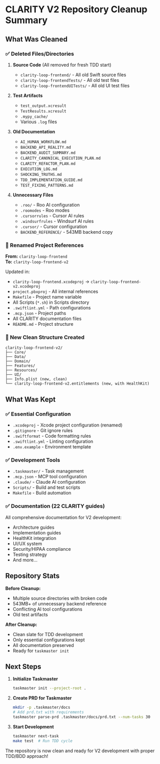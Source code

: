 # CLARITY V2 Repository Cleanup Summary

## What Was Cleaned

### ✅ Deleted Files/Directories
1. **Source Code** (All removed for fresh TDD start)
   - `clarity-loop-frontend/` - All old Swift source files
   - `clarity-loop-frontendTests/` - All old test files  
   - `clarity-loop-frontendUITests/` - All old UI test files

2. **Test Artifacts**
   - `test_output.xcresult`
   - `TestResults.xcresult`
   - `.mypy_cache/`
   - Various `.log` files

3. **Old Documentation**
   - `AI_HUMAN_WORKFLOW.md`
   - `BACKEND_API_REALITY.md`
   - `BACKEND_AUDIT_SUMMARY.md`
   - `CLARITY_CANONICAL_EXECUTION_PLAN.md`
   - `CLARITY_REFACTOR_PLAN.md`
   - `EXECUTION_LOG.md`
   - `SHOCKING_TRUTHS.md`
   - `TDD_IMPLEMENTATION_GUIDE.md`
   - `TEST_FIXING_PATTERNS.md`

4. **Unnecessary Files**
   - `.roo/` - Roo AI configuration
   - `.roomodes` - Roo modes
   - `.cursorrules` - Cursor AI rules
   - `.windsurfrules` - Windsurf AI rules
   - `.cursor/` - Cursor configuration
   - `BACKEND_REFERENCE/` - 543MB backend copy

### 🔄 Renamed Project References
**From:** `clarity-loop-frontend`  
**To:** `clarity-loop-frontend-v2`

Updated in:
- `clarity-loop-frontend.xcodeproj` → `clarity-loop-frontend-v2.xcodeproj`
- `project.pbxproj` - All internal references
- `Makefile` - Project name variable
- All Scripts (`*.sh`) in Scripts directory
- `.swiftlint.yml` - Path configurations
- `.mcp.json` - Project paths
- All CLARITY documentation files
- `README.md` - Project structure

### 📁 New Clean Structure Created
```
clarity-loop-frontend-v2/
├── Core/
├── Data/
├── Domain/
├── Features/
├── Resources/
├── UI/
├── Info.plist (new, clean)
└── clarity-loop-frontend-v2.entitlements (new, with HealthKit)
```

## What Was Kept

### ✅ Essential Configuration
- `.xcodeproj` - Xcode project configuration (renamed)
- `.gitignore` - Git ignore rules
- `.swiftformat` - Code formatting rules
- `.swiftlint.yml` - Linting configuration
- `.env.example` - Environment template

### ✅ Development Tools
- `.taskmaster/` - Task management
- `.mcp.json` - MCP tool configuration
- `.claude/` - Claude AI configuration
- `Scripts/` - Build and test scripts
- `Makefile` - Build automation

### ✅ Documentation (22 CLARITY guides)
All comprehensive documentation for V2 development:
- Architecture guides
- Implementation guides
- HealthKit integration
- UI/UX system
- Security/HIPAA compliance
- Testing strategy
- And more...

## Repository Stats

**Before Cleanup:**
- Multiple source directories with broken code
- 543MB+ of unnecessary backend reference
- Conflicting AI tool configurations
- Old test artifacts

**After Cleanup:**
- Clean slate for TDD development
- Only essential configurations kept
- All documentation preserved
- Ready for `taskmaster init`

## Next Steps

1. **Initialize Taskmaster**
   ```bash
   taskmaster init --project-root .
   ```

2. **Create PRD for Taskmaster**
   ```bash
   mkdir -p .taskmaster/docs
   # Add prd.txt with requirements
   taskmaster parse-prd .taskmaster/docs/prd.txt --num-tasks 30
   ```

3. **Start Development**
   ```bash
   taskmaster next-task
   make test  # Run TDD cycle
   ```

The repository is now clean and ready for V2 development with proper TDD/BDD approach!